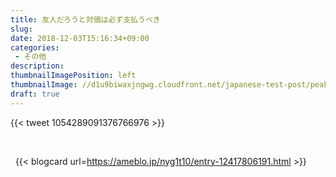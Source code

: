 ```yaml
---
title: 友人だろうと対価は必ず支払うべき
slug: 
date: 2018-12-03T15:16:34+09:00
categories: 
 - その他
description: 
thumbnailImagePosition: left
thumbnailImage: //d1u9biwaxjngwg.cloudfront.net/japanese-test-post/peak-140.jpg
draft: true
---
```


<!--more-->

{{< tweet 1054289091376766976 >}}
&nbsp;

&nbsp;

&nbsp;
{{< blogcard url=https://ameblo.jp/nyg1t10/entry-12417806191.html >}}